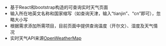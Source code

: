 * 基于React和bootstrap构造的可查询实时天气页面
* 输入所在地英文名称和国家缩写（如查询天津，输入“tianjin”、“cn”即可），忽略大小写
* 根据需求添加所需项目，目前页面中提供查询温度（开尔文）、湿度及天气情况
* 实时天气API来源[OpenWeatherMap](http://openweathermap.org)

